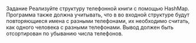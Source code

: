 Задание
Реализуйте структуру телефонной книги с помощью HashMap.
Программа также должна учитывать, что в во входной структуре будут повторяющиеся имена 
с разными телефонами, их необходимо считать, как одного человека с разными телефонами.
Вывод должен быть отсортирован по убыванию числа телефонов.
